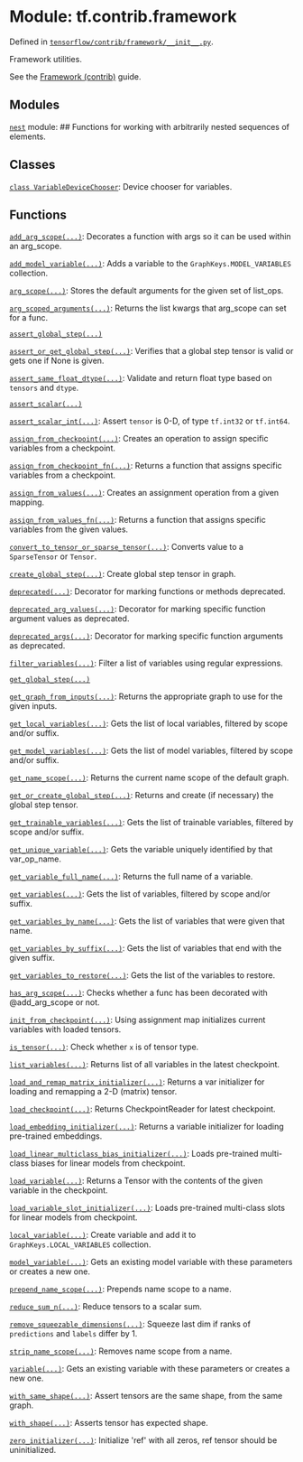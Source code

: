 <div itemscope itemtype="http://developers.google.com/ReferenceObject">
<meta itemprop="name" content="tf.contrib.framework" />
</div>

# Module: tf.contrib.framework



Defined in [`tensorflow/contrib/framework/__init__.py`](https://www.tensorflow.org/code/tensorflow/contrib/framework/__init__.py).

Framework utilities.

See the [Framework (contrib)](../../../../api_guides/python/contrib.framework.md) guide.







## Modules

[`nest`](../../tf/contrib/framework/nest.md) module: ## Functions for working with arbitrarily nested sequences of elements.

## Classes

[`class VariableDeviceChooser`](../../tf/contrib/framework/VariableDeviceChooser.md): Device chooser for variables.

## Functions

[`add_arg_scope(...)`](../../tf/contrib/framework/add_arg_scope.md): Decorates a function with args so it can be used within an arg_scope.

[`add_model_variable(...)`](../../tf/contrib/framework/add_model_variable.md): Adds a variable to the `GraphKeys.MODEL_VARIABLES` collection.

[`arg_scope(...)`](../../tf/contrib/framework/arg_scope.md): Stores the default arguments for the given set of list_ops.

[`arg_scoped_arguments(...)`](../../tf/contrib/framework/arg_scoped_arguments.md): Returns the list kwargs that arg_scope can set for a func.

[`assert_global_step(...)`](../../tf/contrib/framework/assert_global_step.md)

[`assert_or_get_global_step(...)`](../../tf/contrib/framework/assert_or_get_global_step.md): Verifies that a global step tensor is valid or gets one if None is given.

[`assert_same_float_dtype(...)`](../../tf/assert_same_float_dtype.md): Validate and return float type based on `tensors` and `dtype`.

[`assert_scalar(...)`](../../tf/assert_scalar.md)

[`assert_scalar_int(...)`](../../tf/contrib/framework/assert_scalar_int.md): Assert `tensor` is 0-D, of type `tf.int32` or `tf.int64`.

[`assign_from_checkpoint(...)`](../../tf/contrib/framework/assign_from_checkpoint.md): Creates an operation to assign specific variables from a checkpoint.

[`assign_from_checkpoint_fn(...)`](../../tf/contrib/framework/assign_from_checkpoint_fn.md): Returns a function that assigns specific variables from a checkpoint.

[`assign_from_values(...)`](../../tf/contrib/framework/assign_from_values.md): Creates an assignment operation from a given mapping.

[`assign_from_values_fn(...)`](../../tf/contrib/framework/assign_from_values_fn.md): Returns a function that assigns specific variables from the given values.

[`convert_to_tensor_or_sparse_tensor(...)`](../../tf/convert_to_tensor_or_sparse_tensor.md): Converts value to a `SparseTensor` or `Tensor`.

[`create_global_step(...)`](../../tf/contrib/framework/create_global_step.md): Create global step tensor in graph.

[`deprecated(...)`](../../tf/contrib/framework/deprecated.md): Decorator for marking functions or methods deprecated.

[`deprecated_arg_values(...)`](../../tf/contrib/framework/deprecated_arg_values.md): Decorator for marking specific function argument values as deprecated.

[`deprecated_args(...)`](../../tf/contrib/framework/deprecated_args.md): Decorator for marking specific function arguments as deprecated.

[`filter_variables(...)`](../../tf/contrib/framework/filter_variables.md): Filter a list of variables using regular expressions.

[`get_global_step(...)`](../../tf/contrib/framework/get_global_step.md)

[`get_graph_from_inputs(...)`](../../tf/contrib/framework/get_graph_from_inputs.md): Returns the appropriate graph to use for the given inputs.

[`get_local_variables(...)`](../../tf/contrib/framework/get_local_variables.md): Gets the list of local variables, filtered by scope and/or suffix.

[`get_model_variables(...)`](../../tf/contrib/framework/get_model_variables.md): Gets the list of model variables, filtered by scope and/or suffix.

[`get_name_scope(...)`](../../tf/contrib/framework/get_name_scope.md): Returns the current name scope of the default graph.

[`get_or_create_global_step(...)`](../../tf/contrib/framework/get_or_create_global_step.md): Returns and create (if necessary) the global step tensor.

[`get_trainable_variables(...)`](../../tf/contrib/framework/get_trainable_variables.md): Gets the list of trainable variables, filtered by scope and/or suffix.

[`get_unique_variable(...)`](../../tf/contrib/framework/get_unique_variable.md): Gets the variable uniquely identified by that var_op_name.

[`get_variable_full_name(...)`](../../tf/contrib/framework/get_variable_full_name.md): Returns the full name of a variable.

[`get_variables(...)`](../../tf/contrib/framework/get_variables.md): Gets the list of variables, filtered by scope and/or suffix.

[`get_variables_by_name(...)`](../../tf/contrib/framework/get_variables_by_name.md): Gets the list of variables that were given that name.

[`get_variables_by_suffix(...)`](../../tf/contrib/framework/get_variables_by_suffix.md): Gets the list of variables that end with the given suffix.

[`get_variables_to_restore(...)`](../../tf/contrib/framework/get_variables_to_restore.md): Gets the list of the variables to restore.

[`has_arg_scope(...)`](../../tf/contrib/framework/has_arg_scope.md): Checks whether a func has been decorated with @add_arg_scope or not.

[`init_from_checkpoint(...)`](../../tf/contrib/framework/init_from_checkpoint.md): Using assignment map initializes current variables with loaded tensors.

[`is_tensor(...)`](../../tf/contrib/framework/is_tensor.md): Check whether `x` is of tensor type.

[`list_variables(...)`](../../tf/contrib/framework/list_variables.md): Returns list of all variables in the latest checkpoint.

[`load_and_remap_matrix_initializer(...)`](../../tf/contrib/framework/load_and_remap_matrix_initializer.md): Returns a var initializer for loading and remapping a 2-D (matrix) tensor.

[`load_checkpoint(...)`](../../tf/contrib/framework/load_checkpoint.md): Returns CheckpointReader for latest checkpoint.

[`load_embedding_initializer(...)`](../../tf/contrib/framework/load_embedding_initializer.md): Returns a variable initializer for loading pre-trained embeddings.

[`load_linear_multiclass_bias_initializer(...)`](../../tf/contrib/framework/load_linear_multiclass_bias_initializer.md): Loads pre-trained multi-class biases for linear models from checkpoint.

[`load_variable(...)`](../../tf/contrib/framework/load_variable.md): Returns a Tensor with the contents of the given variable in the checkpoint.

[`load_variable_slot_initializer(...)`](../../tf/contrib/framework/load_variable_slot_initializer.md): Loads pre-trained multi-class slots for linear models from checkpoint.

[`local_variable(...)`](../../tf/contrib/framework/local_variable.md): Create variable and add it to `GraphKeys.LOCAL_VARIABLES` collection.

[`model_variable(...)`](../../tf/contrib/framework/model_variable.md): Gets an existing model variable with these parameters or creates a new one.

[`prepend_name_scope(...)`](../../tf/contrib/framework/prepend_name_scope.md): Prepends name scope to a name.

[`reduce_sum_n(...)`](../../tf/contrib/framework/reduce_sum_n.md): Reduce tensors to a scalar sum.

[`remove_squeezable_dimensions(...)`](../../tf/contrib/framework/remove_squeezable_dimensions.md): Squeeze last dim if ranks of `predictions` and `labels` differ by 1.

[`strip_name_scope(...)`](../../tf/contrib/framework/strip_name_scope.md): Removes name scope from a name.

[`variable(...)`](../../tf/contrib/framework/variable.md): Gets an existing variable with these parameters or creates a new one.

[`with_same_shape(...)`](../../tf/contrib/framework/with_same_shape.md): Assert tensors are the same shape, from the same graph.

[`with_shape(...)`](../../tf/contrib/framework/with_shape.md): Asserts tensor has expected shape.

[`zero_initializer(...)`](../../tf/contrib/framework/zero_initializer.md): Initialize 'ref' with all zeros, ref tensor should be uninitialized.

